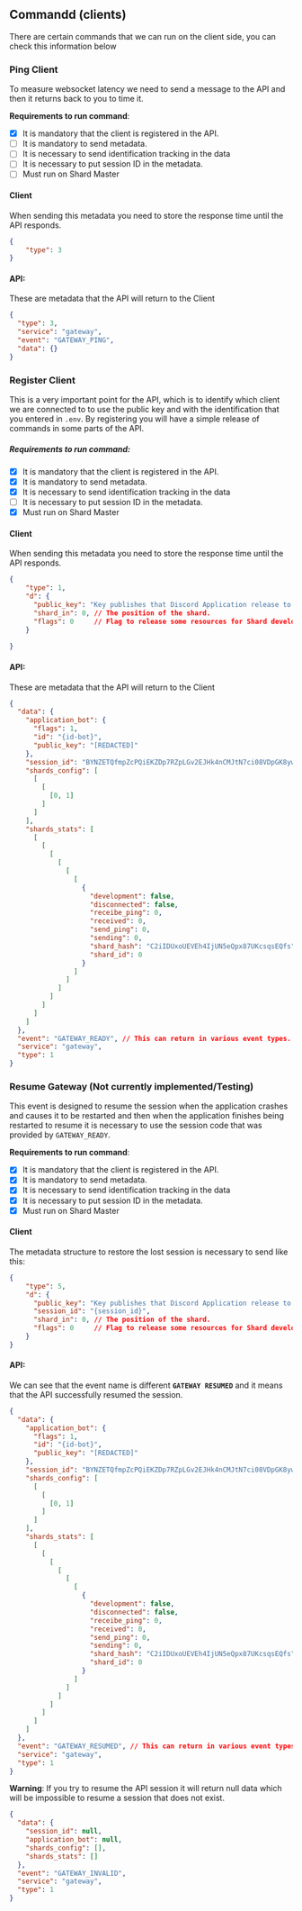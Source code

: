 ## Commandd (clients)
There are certain commands that we can run on the client side, you can check this information below


### Ping Client
To measure websocket latency we need to send a message to the API and then it returns back to you to time it.

**Requirements to run command**:
 - [X] It is mandatory that the client is registered in the API.
 - [ ] It is mandatory to send metadata.
 - [ ] It is necessary to send identification tracking in the data
 - [ ] It is necessary to put session ID in the metadata.
 - [ ] Must run on Shard Master

#### **Client**
When sending this metadata you need to store the response time until the API responds.
```json
{
    "type": 3
}
```

#### **API**:
These are metadata that the API will return to the Client
```json
{
  "type": 3,
  "service": "gateway",
  "event": "GATEWAY_PING",
  "data": {}
}
```


### Register Client
This is a very important point for the API, which is to identify which client we are connected to to use the public key and with the identification that you entered in `.env`. By registering you will have a simple release of commands in some parts of the API.

##### **Requirements to run command**:
- [X] It is mandatory that the client is registered in the API.
- [x] It is mandatory to send metadata.
- [x] It is necessary to send identification tracking in the data
- [ ] It is necessary to put session ID in the metadata.
- [x] Must run on Shard Master

#### **Client**
When sending this metadata you need to store the response time until the API responds.
```json
{
    "type": 1,
    "d": {
      "public_key": "Key publishes that Discord Application release to your bot.",
      "shard_in": 0, // The position of the shard.
      "flags": 0     // Flag to release some resources for Shard development.
    }
    
}
```

#### **API**:
These are metadata that the API will return to the Client
```json
{
  "data": {
    "application_bot": {
      "flags": 1,
      "id": "{id-bot}",
      "public_key": "[REDACTED]"
    },
    "session_id": "BYNZETQfmpZcPQiEKZDp7RZpLGv2EJHk4nCMJtN7ci08VDpGK8ywINuc2BkYPCCQn7SZPpjHfWYuCyECN7kC9IUkbiHz6Q9Vat6OW6yamLc0X59zBSCIjhtu==",
    "shards_config": [
      [
        [
          [0, 1]
        ]
      ]
    ],
    "shards_stats": [
      [
        [
          [
            [
              [
                [
                  {
                    "development": false,
                    "disconnected": false,
                    "receibe_ping": 0,
                    "received": 0,
                    "send_ping": 0,
                    "sending": 0,
                    "shard_hash": "C2iIDUxoUEVEh4IjUN5eQpx87UKcsqsEQfs",
                    "shard_id": 0
                  }
                ]
              ]
            ]
          ]
        ]
      ]
    ]
  },
  "event": "GATEWAY_READY", // This can return in various event types.
  "service": "gateway",
  "type": 1
}
```





### Resume Gateway (Not currently implemented/Testing)
This event is designed to resume the session when the application crashes and causes it to be restarted and then when the application finishes being restarted to resume it is necessary to use the session code that was provided by `GATEWAY_READY`.

**Requirements to run command**:
- [X] It is mandatory that the client is registered in the API.
- [X] It is mandatory to send metadata.
- [X] It is necessary to send identification tracking in the data
- [X] It is necessary to put session ID in the metadata.
- [X] Must run on Shard Master

#### **Client**
The metadata structure to restore the lost session is necessary to send like this:
```json
{
    "type": 5,
    "d": {
      "public_key": "Key publishes that Discord Application release to your bot.",
      "session_id": "{session_id}",
      "shard_in": 0, // The position of the shard.
      "flags": 0     // Flag to release some resources for Shard development.
    }
}
```

#### **API**:
We can see that the event name is different **`GATEWAY RESUMED`** and it means that the API successfully resumed the session.
```json
{
  "data": {
    "application_bot": {
      "flags": 1,
      "id": "{id-bot}",
      "public_key": "[REDACTED]"
    },
    "session_id": "BYNZETQfmpZcPQiEKZDp7RZpLGv2EJHk4nCMJtN7ci08VDpGK8ywINuc2BkYPCCQn7SZPpjHfWYuCyECN7kC9IUkbiHz6Q9Vat6OW6yamLc0X59zBSCIjhtu==",
    "shards_config": [
      [
        [
          [0, 1]
        ]
      ]
    ],
    "shards_stats": [
      [
        [
          [
            [
              [
                [
                  {
                    "development": false,
                    "disconnected": false,
                    "receibe_ping": 0,
                    "received": 0,
                    "send_ping": 0,
                    "sending": 0,
                    "shard_hash": "C2iIDUxoUEVEh4IjUN5eQpx87UKcsqsEQfs",
                    "shard_id": 0
                  }
                ]
              ]
            ]
          ]
        ]
      ]
    ]
  },
  "event": "GATEWAY_RESUMED", // This can return in various event types.
  "service": "gateway",
  "type": 1
}
```
**Warning**: If you try to resume the API session it will return null data which will be impossible to resume a session that does not exist.
```json
{
  "data": {
    "session_id": null,
    "application_bot": null,
    "shards_config": [],
    "shards_stats": []
  },
  "event": "GATEWAY_INVALID",
  "service": "gateway",
  "type": 1
}
``` 

